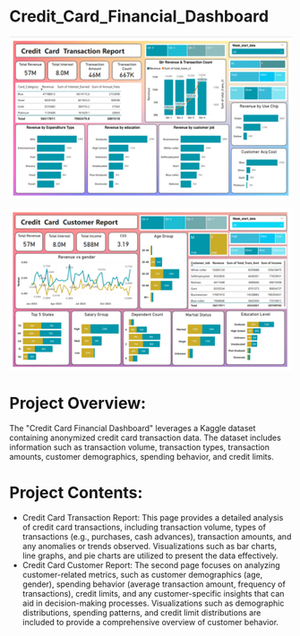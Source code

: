 # Credit_Card_Financial_Dashboard

![img_alt](https://github.com/lavanyareddy2310/Credit_Card_Dashboard/blob/7c91983341d1694633720899bcda2f1f25bb09bb/Credit%20card%20Transaction.png)

![img_alt](https://github.com/lavanyareddy2310/Credit_Card_Dashboard/blob/7c91983341d1694633720899bcda2f1f25bb09bb/Credit%20Card%20Customer%20Report.png)

# Project Overview:
The "Credit Card Financial Dashboard" leverages a Kaggle dataset containing anonymized credit card transaction data. The dataset includes information such as transaction volume, transaction types, transaction amounts, customer demographics, spending behavior, and credit limits.

# Project Contents:

* Credit Card Transaction Report: This page provides a detailed analysis of credit card transactions, including transaction volume, types of transactions (e.g., purchases, cash advances), transaction amounts, and any anomalies or trends observed. Visualizations such as bar charts, line graphs, and pie charts are utilized to present the data effectively.
* Credit Card Customer Report: The second page focuses on analyzing customer-related metrics, such as customer demographics (age, gender), spending behavior (average transaction amount, frequency of transactions), credit limits, and any customer-specific insights that can aid in decision-making processes. Visualizations such as demographic distributions, spending patterns, and credit limit distributions are included to provide a comprehensive overview of customer behavior.
